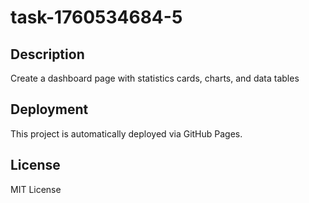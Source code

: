 # task-1760534684-5

## Description
Create a dashboard page with statistics cards, charts, and data tables

## Deployment
This project is automatically deployed via GitHub Pages.

## License
MIT License

